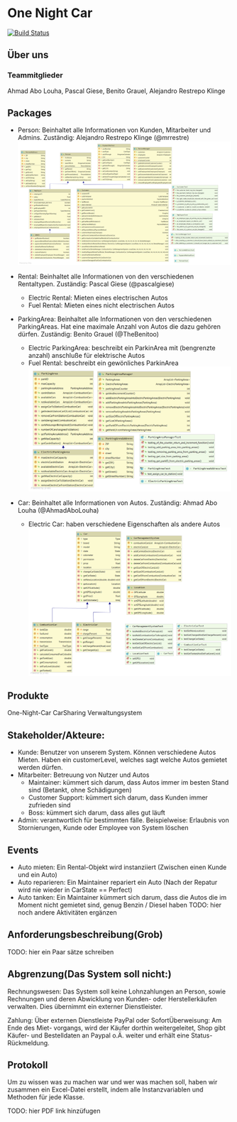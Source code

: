 # One Night Car

[![Build Status](https://github.com/fh-erfurt/One-Night-Car/workflows/One-Night-Car/badge.svg)](https://github.com/fh-erfurt/One-Night-Car/actions)

## Über uns
### Teammitglieder
Ahmad Abo Louha, Pascal Giese, Benito Grauel, Alejandro Restrepo Klinge

## Packages
* Person: Beinhaltet alle Informationen von Kunden, Mitarbeiter und Admins. Zuständig: Alejandro Restrepo Klinge (@mrrestre)
![Package Person](/diagrammen/packagePerson.png)

* Rental: Beinhaltet alle Informationen von den verschiedenen Rentaltypen. Zuständig: Pascal Giese (@pascalgiese)
  * Electric Rental: Mieten eines electrischen Autos
  * Fuel Rental: Mieten eines nicht electrischen Autos 
  
* ParkingArea: Beinhaltet alle Informationen von den verschiedenen ParkingAreas. Hat eine maximale Anzahl von Autos die dazu gehören dürfen. Zuständig: Benito Grauel (@TheBenitoo)
  * Electric ParkingArea: beschreibt ein ParkinArea mit (bengrenzte anzahl) anschluße für elektrische Autos
  * Fuel Rental: beschreibt ein gewönliches ParkinArea 
![Package Parking Area](/diagrammen/packageParkingArea.png)

* Car: Beinhaltet alle Informationen von Autos. Zuständig: Ahmad Abo Louha (@AhmadAboLouha)
  * Electric Car: haben verschiedene Eigenschaften als andere Autos
![Package Car](/diagrammen/packageCar.png)

## Produkte
One-Night-Car CarSharing Verwaltungsystem

## Stakeholder/Akteure:
* Kunde: Benutzer von unserem System. Können verschiedene Autos Mieten. Haben ein customerLevel, welches sagt welche Autos gemietet werden dürfen.
* Mitarbeiter: Betreuung von Nutzer und Autos
  * Maintainer: kümmert sich darum, dass Autos immer im besten Stand sind (Betankt, ohne Schädigungen) 
  * Customer Support: kümmert sich darum, dass Kunden immer zufrieden sind 
  * Boss: kümmert sich darum, dass alles gut läuft
* Admin: verantwortlich für bestimmten fälle. Beispielweise: Erlaubnis von Stornierungen, Kunde oder Employee von System löschen

## Events
* Auto mieten: Ein Rental-Objekt wird instanziiert (Zwischen einen Kunde und ein Auto)
* Auto reparieren: Ein Maintainer repariert ein Auto (Nach der Repatur wird nie wieder in CarState == Perfect)
* Auto tanken: Ein Maintainer kümmert sich darum, dass die Autos die im Moment nicht gemietet sind, genug Benzin / Diesel haben
TODO: hier noch andere Aktivitäten ergänzen

## Anforderungsbeschreibung(Grob)
TODO: hier ein Paar sätze schreiben

## Abgrenzung(Das System soll nicht:)
Rechnungswesen: Das System soll keine Lohnzahlungen an Person, sowie Rechnungen und deren Abwicklung von Kunden- oder Herstellerkäufen verwalten. Dies übernimmt ein externer Dienstleister.

Zahlung: Über externen Dienstleiste PayPal oder SofortÜberweisung: Am Ende des Miet- vorgangs, wird der Käufer dorthin weitergeleitet, Shop gibt Käufer- und Bestelldaten an Paypal o.Ä. weiter und erhält eine Status-Rückmeldung.

## Protokoll
Um zu wissen was zu machen war und wer was machen soll, haben wir zusammen ein Excel-Datei erstellt, indem alle Instanzvariablen und Methoden für jede Klasse.

TODO: hier PDF link hinzüfugen
